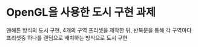 # OpenGL을 사용한 도시 구현 과제

맨해튼 방식의 도시 구현, 4개의 구역 프리셋을 제작한 뒤, 반복문을 통해 각 구역마다 프리셋중 하나를 랜덤으로 배치하는 방식으로 도시 구현

